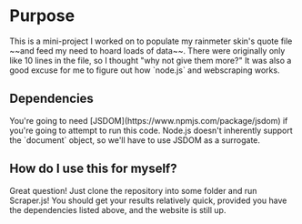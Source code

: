 <h1>Purpose</h1>
 This is a mini-project I worked on to populate my rainmeter skin's quote file ~~and feed my need to hoard loads of data~~. There were originally only like 10 lines in the file, so I thought "why not give them more?" It was also a good excuse for me to figure out how `node.js` and webscraping works.
 
<h2>Dependencies</h2>
 You're going to need [JSDOM](https://www.npmjs.com/package/jsdom) if you're going to attempt to run this code. Node.js doesn't inherently support the `document` object, so we'll have to use JSDOM as a surrogate.
 
<h2>How do I use this for myself?</h2>
 Great question! Just clone the repository into some folder and run Scraper.js! You should get your results relatively quick, provided you have the dependencies listed above, and the website is still up.

